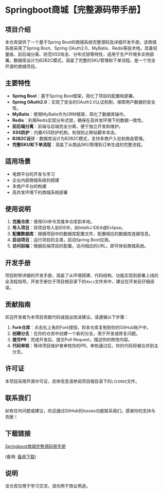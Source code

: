 # Springboot商城【完整源码带手册】

## 项目介绍

本仓库提供了一个基于Spring Boot的商城系统完整源码及详细开发手册。该商城系统采用了Spring Boot、Spring OAuth2.0、MyBatis、Redis等技术栈，具备轻量级、前后端分离、防范XSS攻击、分布式锁等特性，适用于生产环境多实例部署。数据库设计为B2B2C模式，涵盖了完整的SKU管理和下单流程，是一个完全开源的商城项目。

## 主要特性

- **Spring Boot**：基于Spring Boot框架，简化了项目的配置和部署。
- **Spring OAuth2.0**：实现了安全的OAuth2.0认证机制，保障用户数据的安全性。
- **MyBatis**：使用MyBatis作为ORM框架，简化了数据库操作。
- **Redis**：利用Redis实现分布式锁，确保在高并发环境下的数据一致性。
- **前后端分离**：前端与后端完全分离，便于独立开发和维护。
- **XSS防护**：内置XSS防护机制，有效防止跨站脚本攻击。
- **B2B2C设计**：数据库设计为B2B2C模式，支持多商户入驻和商品管理。
- **完整SKU和下单流程**：涵盖了从商品SKU管理到订单生成的完整流程。

## 适用场景

- 电商平台的开发与学习
- 企业内部商城系统的搭建
- 多商户平台的构建
- 高并发环境下的商城系统部署

## 使用说明

1. **克隆仓库**：使用Git命令克隆本仓库到本地。
2. **导入项目**：将项目导入到IDE中，如IntelliJ IDEA或Eclipse。
3. **配置数据库**：根据项目中的数据库配置文件，配置相应的数据库连接信息。
4. **启动项目**：运行项目的主类，启动Spring Boot应用。
5. **访问前端**：根据前端项目的配置，访问相应的URL，即可体验商城系统。

## 开发手册

项目附带详细的开发手册，涵盖了从环境搭建、代码结构、功能实现到部署上线的全流程指导。开发手册位于项目根目录下的`docs`文件夹中，建议在开发前仔细阅读。

## 贡献指南

欢迎开发者为本项目贡献代码或提出改进建议。请遵循以下步骤：

1. **Fork仓库**：点击右上角的Fork按钮，将本仓库复制到你的GitHub账户中。
2. **创建分支**：在你的仓库中创建一个新的分支，用于开发或修复问题。
3. **提交PR**：完成开发后，提交Pull Request，描述你的修改内容。
4. **代码审核**：等待项目维护者审核你的PR，审核通过后，你的代码将被合并到主分支。

## 许可证

本项目采用开源许可证，具体信息请参阅项目根目录下的`LICENSE`文件。

## 联系我们

如有任何问题或建议，欢迎通过GitHub的Issues功能联系我们。感谢你的支持与贡献！

## 下载链接
[Springboot商城完整源码带手册](https://pan.quark.cn/s/522bd63fc52c) 

(备用: [备用下载](https://pan.baidu.com/s/1rk911JyLoJVytZ6zDNTPRw?pwd=1234))

## 说明

该仓库仅用于学习交流，请勿用于商业用途。
